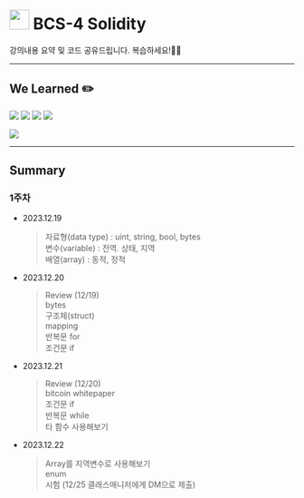 # <img src="https://docs.soliditylang.org/en/latest/_images/solidity_logo.svg" width="35" height="35"> BCS-4 Solidity

강의내용 요약 및 코드 공유드립니다. 복습하세요!🧑‍💻

---

## We Learned ✏️

<img src="https://img.shields.io/badge/React-61DAFB?style=flat&logo=React&logoColor=white"/> <img src="https://img.shields.io/badge/HTML5-E34F26?style=flat&logo=HTML5&logoColor=white"/> <img src="https://img.shields.io/badge/Tailwind Css-06B6D4?style=flat&logo=Tailwind Css&logoColor=white"/> <img src="https://img.shields.io/badge/CSS3-1572B6?style=flat&logo=CSS3&logoColor=white"/>

<img src="https://img.shields.io/badge/solidity-2C4F7C?style=flat&logo=solidity&logoColor=white"/>

---

## Summary

### 1주차

- 2023.12.19

  > 자료형(data type) : uint, string, bool, bytes  
  > 변수(variable) : 전역. 상태, 지역  
  > 배열(array) : 동적, 정적

- 2023.12.20

  > Review (12/19)  
  > bytes  
  > 구조체(struct)  
  > mapping  
  > 반복문 for  
  > 조건문 if

- 2023.12.21

  > Review (12/20)  
  > bitcoin whitepaper  
  > 조건문 if  
  > 반복문 while  
  > 타 함수 사용해보기

- 2023.12.22

  > Array를 지역변수로 사용해보기  
  > enum  
  > 시험 (12/25 클래스매니저에게 DM으로 제출)
